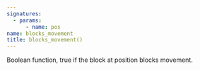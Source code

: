 ```yaml
---
signatures:
  - params:
      - name: pos
name: blocks_movement
title: blocks_movement()
---
```



Boolean function, true if the block at position blocks movement.

